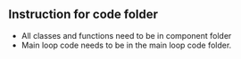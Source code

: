 ## Instruction for code folder

- All classes and functions need to be in component folder
- Main loop code needs to be in the main loop code folder.